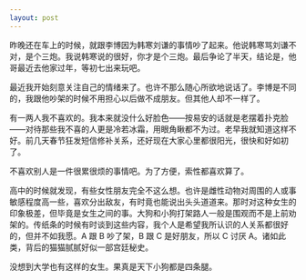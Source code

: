 ```yaml
---
layout: post
---
```


昨晚还在车上的时候，就跟李博因为韩寒刘谦的事情吵了起来。他说韩寒骂刘谦不对，是个三炮。我说韩寒说的很好，你才是个三炮。最后争论了半天，结论是，他哥最近去他家过年，等初七出来玩吧。

最近我开始刻意关注自己的情绪来了。也许不那么随心所欲地说话了。李博是不同的，我跟他吵架的时候不用担心以后做不成朋友。但其他人却不一样了。

有一两人我不喜欢的。我本来就没什么好脸色——按易安的话就是老摆着扑克脸——对待那些我不喜的人更是冷若冰霜，用眼角瞅都不为过。老早我就知道这样不好。前几天春节狂发短信修补关系，还好现在大家心里都很阳光，很快和好如初了。

不喜欢别人是一件很累很烦的事情吧。为了方便，索性都喜欢算了。

高中的时候就发现，有些女性朋友完全不这么想。也许是雌性动物对周围的人或事敏感程度高一些，喜欢分出敌友，有时竟也能说出头头道道来。那时对这种女生的印象极差，但毕竟是女生之间的事。大狗和小狗打架路人一般是围观而不是上前劝架的。传纸条的时候有时谈到这些内容，我个人是希望我所认识的人关系都很好的，但并不如我愿。A 跟 B 吵了架，B 跟 C 是好朋友，所以 C 讨厌 A。诸如此类，背后的猫猫腻腻好似一部宫廷秘史。

没想到大学也有这样的女生。果真是天下小狗都是四条腿。
